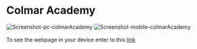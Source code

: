 # Colmar Academy
![Screenshot-pc-colmarAcademy](https://github.com/user-attachments/assets/f7cf0e53-d07b-436c-a469-72273aed5f1c)
![Screenshot-mobile-colmarAcademy](https://media.discordapp.net/attachments/961452218446405662/1311367980814303232/Screenshot_20241127-112749.png?ex=67489a1a&is=6747489a&hm=e5cd9ec83be71f2acbca42a4d603d680c1a4023590f84a111005252b35c303c7&=&format=webp&quality=lossless&width=336&height=671)
\
\
To see the webpage in your device enter to this [link](https://junlovin.github.io/Colmar-Academy/)
